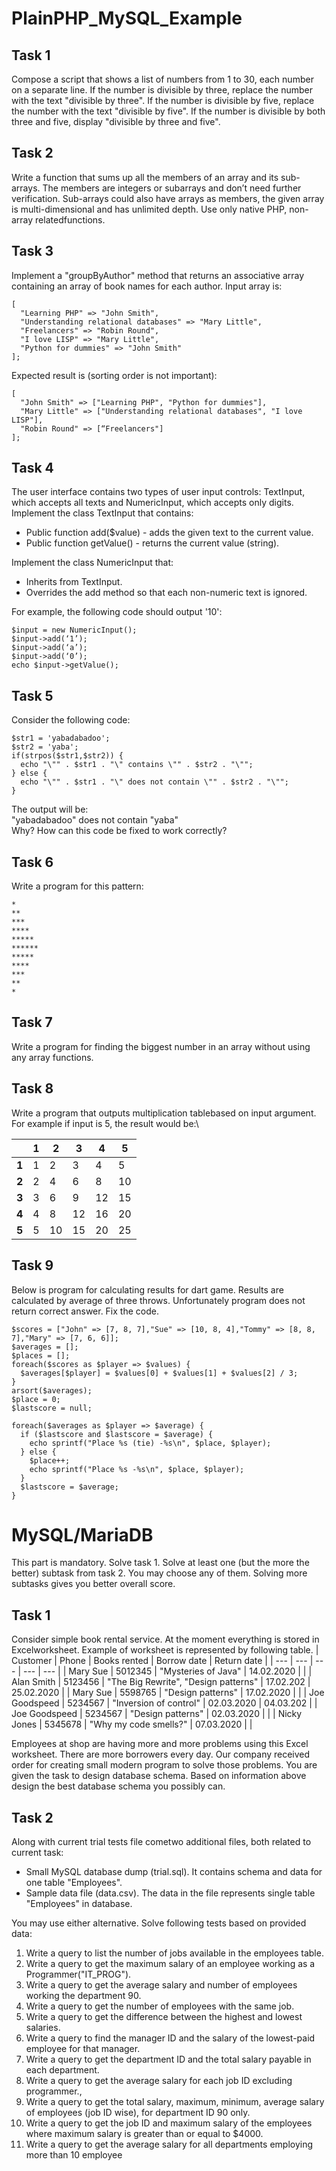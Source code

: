 # PlainPHP_MySQL_Example

## Task 1
Compose a script that shows a list of numbers from 1 to 30, each number on a separate line. If the number is divisible by three, replace the number with the text "divisible by three". If the number is divisible by five, replace the number with the text "divisible by five". If the number is divisible by both three and five, display "divisible by three and five".

## Task 2
Write a function that sums up all the members of an array and its sub-arrays. The members are  integers  or  subarrays  and  don’t  need  further  verification.  Sub-arrays  could  also  have arrays as members, the given array is multi-dimensional and has unlimited depth. Use only native PHP, non-array relatedfunctions.

## Task 3
Implement a "groupByAuthor" method that returns an associative array containing an array of book names for each author. Input array is:
```
[
  "Learning PHP" => "John Smith",
  "Understanding relational databases" => "Mary Little",
  "Freelancers" => "Robin Round", 
  "I love LISP" => "Mary Little",
  "Python for dummies" => "John Smith"
];
```
Expected result is (sorting order is not important):
```
[
  "John Smith" => ["Learning PHP", "Python for dummies"],
  "Mary Little" => ["Understanding relational databases", "I love LISP"],
  "Robin Round" => [“Freelancers"]
];
```

## Task 4
The  user  interface  contains  two  types  of  user  input  controls: TextInput,  which  accepts  all texts and NumericInput, which accepts only digits. Implement the class TextInput that contains:
- Public function add($value) - adds the given text to the current value.
- Public function getValue() - returns the current value (string).

Implement the class NumericInput that:
- Inherits from TextInput.
- Overrides the add method so that each non-numeric text is ignored.

For example, the following code should output '10':
```
$input = new NumericInput();
$input->add(‘1’);
$input->add(‘a’);
$input->add(‘0’);
echo $input->getValue();
```

## Task 5
Consider the following code:
```
$str1 = 'yabadabadoo';
$str2 = 'yaba';
if(strpos($str1,$str2)) { 
  echo "\"" . $str1 . "\" contains \"" . $str2 . "\"";
} else {
  echo "\"" . $str1 . "\" does not contain \"" . $str2 . "\"";
}
```
The output will be:\
"yabadabadoo" does not contain "yaba"\
Why? How can this code be fixed to work correctly?

## Task 6
Write a program for this pattern:
```
*
**
***
****
*****
******
*****
****
***
**
*
```
## Task 7
Write a program for finding the biggest number in an array without using any array functions.

## Task 8
Write a program that outputs multiplication tablebased on input argument. For example if input is 5, the result would be:\

| | 1 | 2 | 3 | 4 | 5 |
| --- | --- | --- | --- | --- | --- |
| __1__ | 1 | 2 | 3 | 4 | 5 |
| __2__ | 2 | 4 | 6 | 8 | 10 |
| __3__ | 3 | 6 | 9 | 12 | 15 |
| __4__ | 4 | 8 | 12 | 16 | 20 |
| __5__ | 5 | 10 | 15 | 20 | 25 |

## Task 9
Below is program for calculating results for dart game. Results are calculated by average of three throws. Unfortunately program does not return correct answer. Fix the code.

```
$scores = ["John" => [7, 8, 7],"Sue" => [10, 8, 4],"Tommy" => [8, 8, 7],"Mary" => [7, 6, 6]];
$averages = [];
$places = [];
foreach($scores as $player => $values) {
  $averages[$player] = $values[0] + $values[1] + $values[2] / 3;
}
arsort($averages);
$place = 0;
$lastscore = null;
  
foreach($averages as $player => $average) {
  if ($lastscore and $lastscore = $average) {
    echo sprintf("Place %s (tie) -%s\n", $place, $player);
  } else {
    $place++;
    echo sprintf("Place %s -%s\n", $place, $player);
  }
  $lastscore = $average;
}
```

# MySQL/MariaDB
This part is mandatory. Solve task 1. Solve at least one (but the more the better) subtask from task 2. You may choose any of them. Solving more subtasks gives you better overall score.

## Task 1
Consider simple book rental service. At the moment everything is stored in Excelworksheet. Example of worksheet is represented by following table.
| Customer | Phone | Books rented | Borrow date | Return date |
| --- | --- | --- | --- | --- |
| Mary Sue | 5012345 | "Mysteries of Java" | 14.02.2020 | |
| Alan Smith | 5123456 | "The Big Rewrite", "Design patterns" | 17.02.202 | 25.02.2020 |
| Mary Sue | 5598765 | "Design patterns" | 17.02.2020 | |
| Joe Goodspeed | 5234567 | "Inversion of control" | 02.03.2020 | 04.03.202 |
| Joe Goodspeed | 5234567 | "Design patterns" | 02.03.2020 | |
| Nicky Jones | 5345678 | "Why my code smells?" | 07.03.2020 | |

Employees at shop are having more and more problems using this Excel worksheet. There are more borrowers every day. Our company received order for creating small modern program to  solve  those  problems.  You  are  given  the  task  to  design  database  schema.  Based  on information above design the best database schema you possibly can.

## Task 2
Along with current trial tests file cometwo additional files, both related to current task:
- Small MySQL database dump (trial.sql). It contains schema and data for one table "Employees".
- Sample data file (data.csv). The data in the file represents single table "Employees" in database.

You may use either alternative. Solve following tests based on provided data:
1. Write a query to list the number of jobs available in the employees table.
2. Write a query to get the maximum salary of an employee working as a Programmer("IT_PROG").
3. Write  a  query  to  get  the  average  salary  and  number  of  employees  working  the department 90.
4. Write a query to get the number of employees with the same job.
5. Write a query to get the difference between the highest and lowest salaries.
6. Write a query to find the manager ID and the salary of the lowest-paid employee for that manager.
7. Write  a  query  to  get  the  department  ID  and  the  total  salary  payable  in  each department.
8. Write a query to get the average salary for each job ID excluding programmer.,
9. Write  a  query  to  get  the  total  salary,  maximum,  minimum,  average  salary  of employees (job ID wise), for department ID 90 only.
10. Write  a  query  to  get  the  job  ID  and  maximum  salary  of  the  employees  where maximum salary is greater than or equal to $4000.
11. Write a query to get the average salary for all departments employing more than 10 employee
